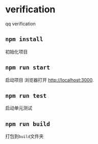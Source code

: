 # verification

qq verification
## `npm install`

初始化项目
## `npm run start`

启动项目
浏览器打开 [http://localhost:3000](http://localhost:3000).
## `npm run test`

启动单元测试

## `npm run build`

打包到`build`文件夹